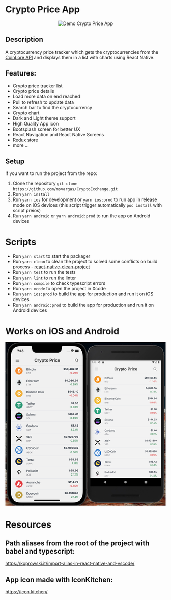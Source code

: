 # Crypto Price App

<p align="center">
    <img src="screenshots/demo.gif" alt="Demo Crypto Price App" width="250"/>
</p>

## Description

A cryptocurrency price tracker which gets the cryptocurrencies from the [CoinLore API](https://www.coinlore.com/cryptocurrency-data-api) and displays them in a list with charts using React Native.

## Features:

- Crypto price tracker list
- Crypto price details
- Load more data on end reached
- Pull to refresh to update data
- Search bar to find the cryptocurrency
- Crypto chart
- Dark and Light theme support
- High Quality App icon
- Bootsplash screen for better UX
- React Navigation and React Native Screens
- Redux store
- more ...

## Setup

If you want to run the project from the repo:

1. Clone the repository `git clone https://github.com/msvargas/CryptoExchange.git`
2. Run `yarn install`
3. Run `yarn ios` for development or `yarn ios:prod` to run app in release mode on iOS devices (this script trigger automatically `pod install` with script preios)
4. Run `yarn android` or `yarn android:prod` to run the app on Android devices

# Scripts

- Run `yarn start` to start the packager
- Run `yarn clean` to clean the project to solved some conflicts on build process - [react-native-clean-project](https://www.npmjs.com/package/react-native-clean-project)
- Run `yarn test` to run the tests
- Run `yarn lint` to run the linter
- Run `yarn compile` to check typescript errors
- Run `yarn xcode` to open the project in Xcode
- Run `yarn ios:prod` to build the app for production and run it on iOS devices
- Run `yarn android:prod` to build the app for production and run it on Android devices

# Works on iOS and Android

![Image](screenshots/home.png)

# Resources

## Path aliases from the root of the project with babel and typescript:

https://koprowski.it/import-alias-in-react-native-and-vscode/

## App icon made with IconKitchen:

https://icon.kitchen/
